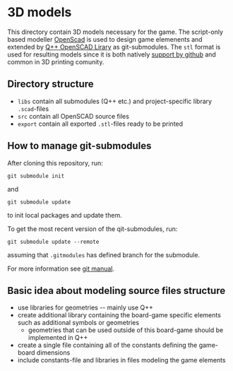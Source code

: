 # 3D models

This directory contain 3D models necessary for the game.
The script-only based modeller [OpenScad](https://openscad.org/index.html) is used to design game elemenents and extended by [Q++ OpenSCAD Lirary](https://github.com/kubikji2/qpp-openscad-library) as git-submodules.
The `stl` format is used for resulting models since it is both natively [support by github](https://www.youtube.com/watch?v=JV0NX_-Pr5Y) and common in 3D printing comunity.

## Directory structure

- `libs` contain all submodules (Q++ etc.) and project-specific library `.scad`-files
- `src` contain all OpenSCAD source files
- `export` contain all exported `.stl`-files ready to be printed

## How to manage git-submodules

After cloning this repository, run:

```shell
git submodule init 
```

and

```shell
git submodule update 
```

to init local packages and update them.

To get the most recent version of the qit-submodules, run:

```shell
git submodule update --remote
```

assuming that `.gitmodules` has defined branch for the submodule.

For more information see [git manual](https://git-scm.com/book/en/v2/Git-Tools-Submodules).

## Basic idea about modeling source files structure

- use libraries for geometries -- mainly use Q++
- create additional library containing the board-game specific elements such as additional symbols or geometries
  - geometries that can be used outside of this board-game should be implemented in Q++
- create a single file containing all of the constants defining the game-board dimensions
- include constants-file and libraries in files modeling the game elements

